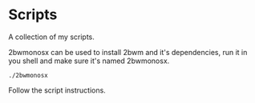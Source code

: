 Scripts
=======

A collection of my scripts.



2bwmonosx can be used to install 2bwm and it's dependencies, run it in you shell
and make sure it's named 2bwmonosx.

`./2bwmonosx`

Follow the script instructions.
